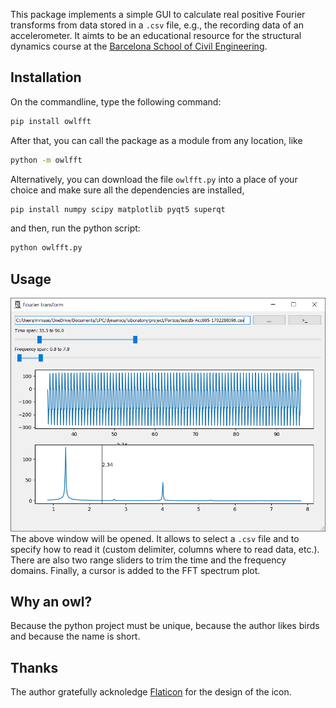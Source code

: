 This package implements a simple GUI to calculate real positive Fourier transforms from data stored in a `.csv` file, e.g., the recording data of an accelerometer. It aimts to be an educational resource for the structural dynamics course at the [Barcelona School of Civil Engineering](https://camins.upc.edu/en).

## Installation
On the commandline, type the following command:
```sh
pip install owlfft
```
After that, you can call the package as a module from any location, like
```sh
python -m owlfft
```

Alternatively, you can download the file `owlfft.py` into a place of your choice and make sure all the dependencies are installed,
```sh
pip install numpy scipy matplotlib pyqt5 superqt
```
and then, run the python script:
```sh
python owlfft.py
```

## Usage
![Main window](https://github.com/miguelmaso/dynamics/blob/main/tools/docs/main_window.png)
The above window will be opened. It allows to select a `.csv` file and to specify how to read it (custom delimiter, columns where to read data, etc.). There are also two range sliders to trim the time and the frequency domains. Finally, a cursor is added to the FFT spectrum plot.

## Why an owl?
Because the python project must be unique, because the author likes birds and because the name is short.

## Thanks
The author gratefully acknoledge [Flaticon](https://www.flaticon.com/free-icons/owl) for the design of the icon.
